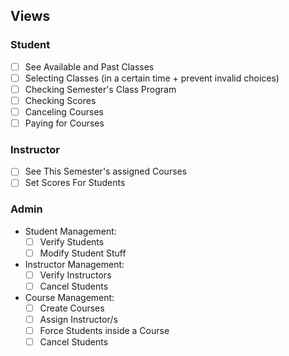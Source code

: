 ## Views
### Student
- [ ] See Available and Past Classes
- [ ] Selecting Classes (in a certain time + prevent invalid choices)
- [ ] Checking Semester's Class Program
- [ ] Checking Scores 
- [ ] Canceling Courses
- [ ] Paying for Courses

### Instructor
- [ ] See This Semester's assigned Courses
- [ ] Set Scores For Students

### Admin
- Student Management:
    - [ ] Verify Students
    - [ ] Modify Student Stuff
- Instructor Management:
    - [ ] Verify Instructors
    - [ ] Cancel Students
- Course Management:
    - [ ] Create Courses
    - [ ] Assign Instructor/s 
    - [ ] Force Students inside a Course 
    - [ ] Cancel Students
